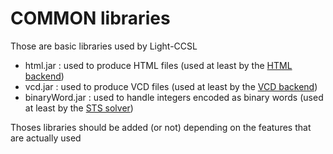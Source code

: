 # COMMON libraries

Those are basic libraries used by Light-CCSL

- html.jar : used to produce HTML files (used at least by the [HTML backend](../jar))
- vcd.jar : used to produce VCD files (used at least by the [VCD backend](../jar))
- binaryWord.jar : used to handle integers encoded as binary words (used at least by the [STS solver](../jar))

Thoses libraries should be added (or not) depending on the features that are actually used
